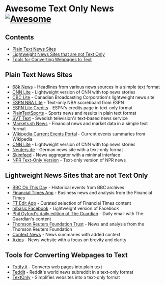 # Awesome Text Only News [![Awesome](https://awesome.re/badge.svg)](https://awesome.re)

## Contents

- [Plain Text News Sites](#plain-text-news-sites)
- [Lightweight News Sites that are not Text Only](#lightweight-news-sites-that-are-not-text-only)
- [Tools for Converting Webpages to Text](#tools-for-converting-webpages-to-text)

## Plain Text News Sites

- [68k News](http://68k.news) - Headlines from various news sources in a simple text format
- [CNN Lite](https://lite.cnn.com/en) - Lightweight version of CNN with top news stories
- [CBC Lite](https://www.cbc.ca/lite/) - Canadian Broadcasting Corporation's lightweight news site
- [ESPN NBA Lite](http://www.espn.com/nba/lite/scoreboard) - Text-only NBA scoreboard from ESPN
- [ESPN Lite Credits](http://www.espn.com/espn/lite/credits) - ESPN's credits page in text-only format
- [PlainTextSports](https://plaintextsports.com) - Sports news and results in plain text format
- [SVT Text](https://texttv.nu/) - Swedish television's text-based news service
- [Markets.sh News](https://markets.sh) - Financial news and market data in a simple text format
- [Wikipedia Current Events Portal](https://en.m.wikipedia.org/wiki/Portal:Current_events) - Current events summaries from Wikipedia
- [CNN Lite](https://lite.cnn.com) - Lightweight version of CNN with top news stories
- [Neuters.de](https://neuters.de) - German news site with a text-only format
- [Skimfeed](https://skimfeed.com) - News aggregator with a minimal interface
- [NPR Text-Only Version](https://text.npr.org) - Text-only version of NPR news

## Lightweight News Sites that are not Text Only

- [BBC On This Day](http://news.bbc.co.uk/onthisday/default.stm) - Historical events from BBC archives
- [Financial Times App](https://www.ft.com/) - Business news and analysis from the Financial Times
- [FT Edit App](https://www.ft.com/edit) - Curated selection of Financial Times content
- [mbasic Facebook](https://mbasic.facebook.com/) - Lightweight version of Facebook
- [Phil Gyford's daily edition of The Guardian](https://www.gyford.com/phil/writing/2018/11/24/guardian-daily/) - Daily email with The Guardian's content
- [Thomson Reuters Foundation Trust](https://www.trust.org/) - News and analysis from the Thomson Reuters Foundation
- [Context News](https://www.context.news) - News summaries with added context
- [Axios](https://www.axios.com) - News website with a focus on brevity and clarity

## Tools for Converting Webpages to Text

- [Txtify.it](https://txtify.it) - Converts web pages into plain text
- [Teddit](https://teddit.net/r/worldnews) - Reddit's world news subreddit in a text-only format
- [TextOnly](https://www.textonly.website) - Simplifies websites into a text-only format
